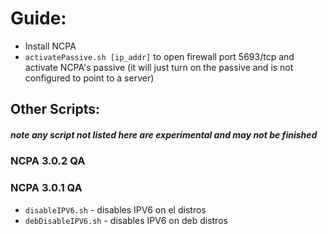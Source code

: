 # Guide:
- Install NCPA
- `activatePassive.sh [ip_addr]` to open firewall port 5693/tcp and activate NCPA's passive (it will just turn on the passive and is not configured to point to a server)

## Other Scripts:
##### note any script not listed here are experimental and may not be finished

### NCPA 3.0.2 QA

### NCPA 3.0.1 QA
- `disableIPV6.sh` - disables IPV6 on el distros
- `debDisableIPV6.sh` - disables IPV6 on deb distros
